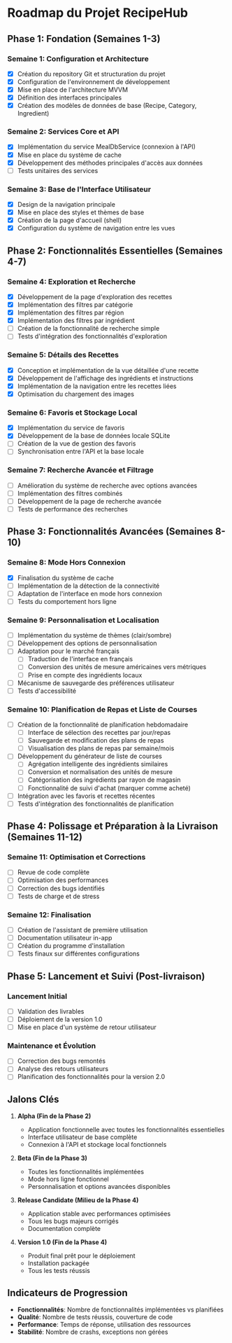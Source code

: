 # Roadmap du Projet RecipeHub

## Phase 1: Fondation (Semaines 1-3)

### Semaine 1: Configuration et Architecture
- [x] Création du repository Git et structuration du projet
- [x] Configuration de l'environnement de développement
- [x] Mise en place de l'architecture MVVM
- [x] Définition des interfaces principales
- [x] Création des modèles de données de base (Recipe, Category, Ingredient)

### Semaine 2: Services Core et API
- [x] Implémentation du service MealDbService (connexion à l'API)
- [x] Mise en place du système de cache
- [x] Développement des méthodes principales d'accès aux données
- [ ] Tests unitaires des services

### Semaine 3: Base de l'Interface Utilisateur
- [x] Design de la navigation principale
- [x] Mise en place des styles et thèmes de base
- [x] Création de la page d'accueil (shell)
- [x] Configuration du système de navigation entre les vues

## Phase 2: Fonctionnalités Essentielles (Semaines 4-7)

### Semaine 4: Exploration et Recherche
- [x] Développement de la page d'exploration des recettes
- [x] Implémentation des filtres par catégorie
- [x] Implémentation des filtres par région
- [x] Implémentation des filtres par ingrédient
- [ ] Création de la fonctionnalité de recherche simple
- [ ] Tests d'intégration des fonctionnalités d'exploration

### Semaine 5: Détails des Recettes
- [x] Conception et implémentation de la vue détaillée d'une recette
- [x] Développement de l'affichage des ingrédients et instructions
- [x] Implémentation de la navigation entre les recettes liées
- [x] Optimisation du chargement des images

### Semaine 6: Favoris et Stockage Local
- [x] Implémentation du service de favoris
- [x] Développement de la base de données locale SQLite
- [ ] Création de la vue de gestion des favoris
- [ ] Synchronisation entre l'API et la base locale

### Semaine 7: Recherche Avancée et Filtrage
- [ ] Amélioration du système de recherche avec options avancées
- [ ] Implémentation des filtres combinés
- [ ] Développement de la page de recherche avancée
- [ ] Tests de performance des recherches

## Phase 3: Fonctionnalités Avancées (Semaines 8-10)

### Semaine 8: Mode Hors Connexion
- [x] Finalisation du système de cache
- [ ] Implémentation de la détection de la connectivité
- [ ] Adaptation de l'interface en mode hors connexion
- [ ] Tests du comportement hors ligne

### Semaine 9: Personnalisation et Localisation
- [ ] Implémentation du système de thèmes (clair/sombre)
- [ ] Développement des options de personnalisation
- [ ] Adaptation pour le marché français
  - [ ] Traduction de l'interface en français
  - [ ] Conversion des unités de mesure américaines vers métriques
  - [ ] Prise en compte des ingrédients locaux
- [ ] Mécanisme de sauvegarde des préférences utilisateur
- [ ] Tests d'accessibilité

### Semaine 10: Planification de Repas et Liste de Courses
- [ ] Création de la fonctionnalité de planification hebdomadaire
  - [ ] Interface de sélection des recettes par jour/repas
  - [ ] Sauvegarde et modification des plans de repas
  - [ ] Visualisation des plans de repas par semaine/mois
- [ ] Développement du générateur de liste de courses
  - [ ] Agrégation intelligente des ingrédients similaires
  - [ ] Conversion et normalisation des unités de mesure
  - [ ] Catégorisation des ingrédients par rayon de magasin
  - [ ] Fonctionnalité de suivi d'achat (marquer comme acheté)
- [ ] Intégration avec les favoris et recettes récentes
- [ ] Tests d'intégration des fonctionnalités de planification

## Phase 4: Polissage et Préparation à la Livraison (Semaines 11-12)

### Semaine 11: Optimisation et Corrections
- [ ] Revue de code complète
- [ ] Optimisation des performances
- [ ] Correction des bugs identifiés
- [ ] Tests de charge et de stress

### Semaine 12: Finalisation
- [ ] Création de l'assistant de première utilisation
- [ ] Documentation utilisateur in-app
- [ ] Création du programme d'installation
- [ ] Tests finaux sur différentes configurations

## Phase 5: Lancement et Suivi (Post-livraison)

### Lancement Initial
- [ ] Validation des livrables
- [ ] Déploiement de la version 1.0
- [ ] Mise en place d'un système de retour utilisateur

### Maintenance et Évolution
- [ ] Correction des bugs remontés
- [ ] Analyse des retours utilisateurs
- [ ] Planification des fonctionnalités pour la version 2.0

## Jalons Clés

1. **Alpha (Fin de la Phase 2)**
   - Application fonctionnelle avec toutes les fonctionnalités essentielles
   - Interface utilisateur de base complète
   - Connexion à l'API et stockage local fonctionnels

2. **Beta (Fin de la Phase 3)**
   - Toutes les fonctionnalités implémentées
   - Mode hors ligne fonctionnel
   - Personnalisation et options avancées disponibles

3. **Release Candidate (Milieu de la Phase 4)**
   - Application stable avec performances optimisées
   - Tous les bugs majeurs corrigés
   - Documentation complète

4. **Version 1.0 (Fin de la Phase 4)**
   - Produit final prêt pour le déploiement
   - Installation packagée
   - Tous les tests réussis

## Indicateurs de Progression

- **Fonctionnalités**: Nombre de fonctionnalités implémentées vs planifiées
- **Qualité**: Nombre de tests réussis, couverture de code
- **Performance**: Temps de réponse, utilisation des ressources
- **Stabilité**: Nombre de crashs, exceptions non gérées
